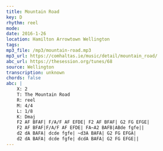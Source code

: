 ```yaml
---
title: Mountain Road
key: D
rhythm: reel
mode: 
date: 2016-1-26
location: Hamilton Arrowtown Wellington
tags:
mp3_file: /mp3/mountain-road.mp3
mp3_url: https://comhaltas.ie/music/detail/mountain_road/
abc_url: https://thesession.org/tunes/68
source: Wellington
transcription: unknown
chords: false
abc: |
    X: 2
    T: The Mountain Road
    R: reel
    M: 4/4
    L: 1/8
    K: Dmaj
    F2 AF BFAF| F/A/F AF EFDE| F2 AF BFAF| G2 FG EFGE|
    F2 AF BFAF|F/A/F AF EFDE| FA~A2 BAFB|ABde fgfe||
    d2 dA BAFA| dcde fgfe| ~d3A BAFA| G2 FG EFGA|
    d2 dA BAFA| dcde fgfe| dcdA BAFA| G2 FG EFGE||
---
```


